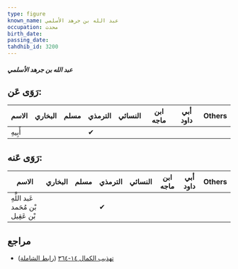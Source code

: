```yaml
---
type: figure
known_name: عبد الله بن جرهد الأسلمي
occupation: محدث
birth_date:
passing_date:
tahdhib_id: 3200
---
```

##### عبد الله بن جرهد الأسلمي

## رَوَى عَن:
| الاسم   | البخاري | مسلم | الترمذي | النسائي | ابن ماجه | أبي داود | Others |
| ------- | ------- | ---- | ------- | ------- | -------- | -------- | ------ |
| أَبِيهِ |         |      | ✔       |         |          |          |        |
## رَوَى عَنه:
| الاسم                              | البخاري | مسلم | الترمذي | النسائي | ابن ماجه | أبي داود | Others |
| ---------------------------------- | ------- | ---- | ------- | ------- | -------- | -------- | ------ |
| عَبد اللَّهِ بْن مُحَمد بْن عَقِيل |         |      | ✔       |         |          |          |        |
## مراجع
- [تهذيب الكمال ١٤-٣٦٤](obsidian://open?vault=Tahdhib-al-Kamal&file=Figures/٣٢٠٠-عبد%20الله%20بن%20جرهد%20الأسلمي) ([رابط الشاملة](https://shamela.ws/book/3722/7292))